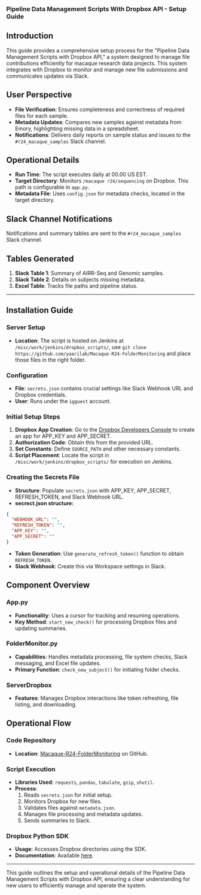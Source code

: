 ### Pipeline Data Management Scripts With Dropbox API - Setup Guide

## Introduction
This guide provides a comprehensive setup process for the "Pipeline Data Management Scripts with Dropbox API," a system designed to manage file contributions efficiently for macaque research data projects. This system integrates with Dropbox to monitor and manage new file submissions and communicates updates via Slack.

## User Perspective
- **File Verification**: Ensures completeness and correctness of required files for each sample.
- **Metadata Updates**: Compares new samples against metadata from Emory, highlighting missing data in a spreadsheet.
- **Notifications**: Delivers daily reports on sample status and issues to the `#r24_macaque_samples` Slack channel.

## Operational Details
- **Run Time**: The script executes daily at 00.00 US EST.
- **Target Directory**: Monitors `/macaque r24/sequencing` on Dropbox. This path is configurable in `app.py`.
- **Metadata File**: Uses `config.json` for metadata checks, located in the target directory.

## Slack Channel Notifications
Notifications and summary tables are sent to the `#r24_macaque_samples` Slack channel.

## Tables Generated
1. **Slack Table 1**: Summary of AIRR-Seq and Genomic samples.
2. **Slack Table 2**: Details on subjects missing metadata.
3. **Excel Table**: Tracks file paths and pipeline status.

---

## Installation Guide

### Server Setup
- **Location**: The script is hosted on Jenkins at `/misc/work/jenkins/dropbox_scripts/`, use `git clone https://github.com/yaarilab/Macaque-R24-FolderMonitoring` and place those files in the right folder.

### Configuration
- **File**: `secrets.json` contains crucial settings like Slack Webhook URL and Dropbox credentials.
- **User**: Runs under the `igguest` account.

### Initial Setup Steps
1. **Dropbox App Creation**: Go to the [Dropbox Developers Console](https://www.dropbox.com/developers/apps) to create an app for APP_KEY and APP_SECRET.
2. **Authorization Code**: Obtain this from the provided URL.
3. **Set Constants**: Define `SOURCE_PATH` and other necessary constants.
4. **Script Placement**: Locate the script in `/misc/work/jenkins/dropbox_scripts/` for execution on Jenkins.

### Creating the Secrets File
- **Structure**: Populate `secrets.json` with APP_KEY, APP_SECRET, REFRESH_TOKEN, and Slack Webhook URL.
- **secrect.json structure:**
```json
{
  "WEBHOOK_URL": "",
  "REFRESH_TOKEN": "",
  "APP_KEY": "",
  "APP_SECRET": ""
}
```
- **Token Generation**: Use `generate_refresh_token()` function to obtain `REFRESH_TOKEN`.
- **Slack Webhook**: Create this via Workspace settings in Slack.

## Component Overview

### App.py
- **Functionality**: Uses a cursor for tracking and resuming operations.
- **Key Method**: `start_new_check()` for processing Dropbox files and updating summaries.

### FolderMonitor.py
- **Capabilities**: Handles metadata processing, file system checks, Slack messaging, and Excel file updates.
- **Primary Function**: `check_new_subject()` for initiating folder checks.

### ServerDropbox
- **Features**: Manages Dropbox interactions like token refreshing, file listing, and downloading.

## Operational Flow

### Code Repository
- **Location**: [Macaque-R24-FolderMonitoring](https://github.com/yaarilab/Macaque-R24-FolderMonitoring) on GitHub.

### Script Execution
- **Libraries Used**: `requests`, `pandas`, `tabulate`, `gzip`, `shutil`.
- **Process**:
  1. Reads `secrets.json` for initial setup.
  2. Monitors Dropbox for new files.
  3. Validates files against `metadata.json`.
  4. Manages file processing and metadata updates.
  5. Sends summaries to Slack.

### Dropbox Python SDK
- **Usage**: Accesses Dropbox directories using the SDK.
- **Documentation**: Available [here](https://www.dropbox.com/developers/documentation/python).

---

This guide outlines the setup and operational details of the Pipeline Data Management Scripts with Dropbox API, ensuring a clear understanding for new users to efficiently manage and operate the system.